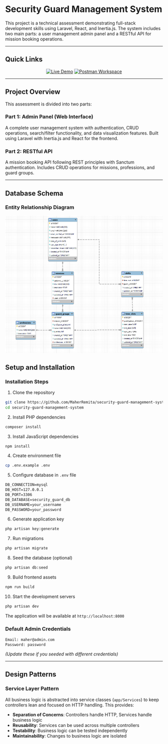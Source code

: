 # Security Guard Management System

This project is a technical assessment demonstrating full-stack development skills using Laravel, React, and Inertia.js. The system includes two main parts: a user management admin panel and a RESTful API for mission booking operations.

---

## Quick Links

<div align="center">

[![Live Demo](https://img.shields.io/badge/🌐_Live_Demo-4CAF50?style=for-the-badge&logo=vercel&logoColor=white)](https://your-live-demo-url.com)
[![Postman Workspace](https://img.shields.io/badge/📮_Postman_Workspace-FF6C37?style=for-the-badge&logo=postman&logoColor=white)](https://www.postman.com/planetary-spaceship-939256/guard-management-system/overview)

</div>

---

## Project Overview

This assessment is divided into two parts:

### Part 1: Admin Panel (Web Interface)
A complete user management system with authentication, CRUD operations, search/filter functionality, and data visualization features. Built using Laravel with Inertia.js and React for the frontend.

### Part 2: RESTful API
A mission booking API following REST principles with Sanctum authentication. Includes CRUD operations for missions, professions, and guard groups.

---

## Database Schema

### Entity Relationship Diagram

![ER Diagram](./diagram.png)

## Setup and Installation


### Installation Steps

1. Clone the repository
```bash
git clone https://github.com/MaherRemita/security-guard-management-system.git
cd security-guard-management-system
```

2. Install PHP dependencies
```bash
composer install
```

3. Install JavaScript dependencies
```bash
npm install
```

4. Create environment file
```bash
cp .env.example .env
```

5. Configure database in `.env` file
```env
DB_CONNECTION=mysql
DB_HOST=127.0.0.1
DB_PORT=3306
DB_DATABASE=security_guard_db
DB_USERNAME=your_username
DB_PASSWORD=your_password
```

6. Generate application key
```bash
php artisan key:generate
```

7. Run migrations
```bash
php artisan migrate
```

8. Seed the database (optional)
```bash
php artisan db:seed
```

9. Build frontend assets
```bash
npm run build
```
10. Start the development servers
```bash
php artisan dev
```

The application will be available at `http://localhost:8000`

### Default Admin Credentials

```
Email: maher@admin.com
Password: password
```
*(Update these if you seeded with different credentials)*

---

## Design Patterns

### Service Layer Pattern

All business logic is abstracted into service classes (`app/Services`) to keep controllers lean and focused on HTTP handling. This provides:

- **Separation of Concerns**: Controllers handle HTTP, Services handle business logic
- **Reusability**: Services can be used across multiple controllers
- **Testability**: Business logic can be tested independently
- **Maintainability**: Changes to business logic are isolated
